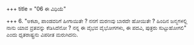 +++
title = "06 ಈ ವಿಧಿಯೆ"

+++
6. "ಅಕಟಾ, ಪಾಂಡವರಿಗೆ ಹೀಗಾಯಿತೇ ? ನನಗೆ ಮರಣವು ಬಾರದೇ ಹೋಯಿತೇ ? ಹಿಂದಿನ ಜನ್ಮಗಳಲ್ಲಿ ನಾನು ಯಾವ ವ್ರತವನ್ನು ಕೆಡಿಸಿದೆನೋ ? ನನ್ನ ಈ ವೈಭವ ವೈಭೋಗಗಳು, ಈ ಪದವಿ, ಪುತ್ರರು ಸುಟ್ಟುಹೋಗಲಿ" ಎಂದು ಧೃತರಾಷ್ಟ್ರನು ವಿಪರೀತ ಮರುಗಿದನು.